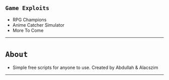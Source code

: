 ## `Game Exploits`

- RPG Champions
- Anime Catcher Simulator
- More To Come

<hr>

# `About`
- Simple free scripts for anyone to use. Created by Abdullah & Alacszim

<hr>

